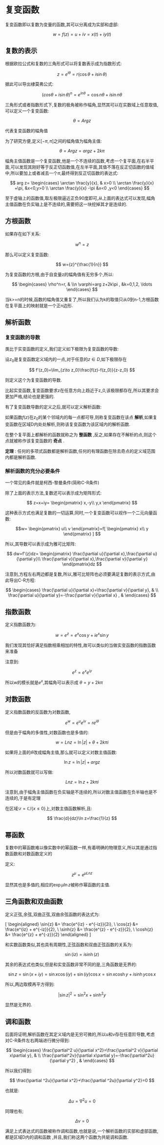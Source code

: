 # 复变函数

复变函数即以复数为变量的函数,其可以分离成为实部和虚部:

$$
w=f(z)=u+iv=x(t)+iy(t)
$$

## 复数的表示

根据欧拉公式和复数的三角形式可以将复数表示成为指数形式:

$$
z=e^{i\theta}=r(\cos \theta+i\sin\theta)
$$

据此可以导出棣莫弗公式:

$$
(cos\theta+i \sin \theta)^n=e^{in\theta}=\cos n \theta +i\sin n \theta
$$

三角形式或者指数形式下,复数的极角被称作幅角,显然其可以在实数域上任意取值,可以定义一个复变函数:

$$
\theta=Arg z
$$

代表复变函数的幅角值

为了研究方便,定义$[-\pi,\pi]$之间的幅角值为幅角主值:

$$
\theta=Arg z=arg z+2k\pi
$$

幅角主值函数是一个复变函数,他是一个不连续的函数,考虑一个复平面,在右半平面,可以发现其刚好等于反正切函数值,在左半平面,其值不落在反正切函数的值域中,所以要加上或者减去一个$\pi$,最终得到反正切函数的表达式:

$$
arg z=
\begin{cases} \arctan \frac{y}{x}, & x>0  \\ \arctan \frac{y}{x} +\pi, &x<0,y>0  \\
\arctan \frac{y}{x} -\pi &x<0 ,y<0
\end{cases}
$$

至于虚轴上的函数值,取左极限逼近正负90度即可,从上面的表达式可以发现,幅角主值函数在负实轴上是不连续的,需要把这一块挖掉其才是连续的.

## 方根函数

如果存在如下关系:

$$
w^n=z
$$

那么可以定义复变函数:

$$
w={z}^{\frac{1}{n}}
$$

为复变函数的方根,由于自变量z的幅角值有无穷多个,所以:

$$
\begin{cases} \rho^n=r, &  \\n \varphi=arg z+2k\pi , &k=0,1,2, \ldots   \end{cases}
$$

当k>=n的时候,函数的幅角值又重复了,所以我们认为k的取值只从0到n-1,方根函数在复平面上的映射就是一个正n边形.

## 解析函数

### 复变函数的导数

类比于实变函数的定义,我们定义如下极限为复变函数的导数:

设$z_0$是复变函数定义域内的一点,对于任意的$z\in D$,如下极限存在

$$
f'(z_0)=\lim_{z\to z_0}\frac{f(z)-f(z_0)}{z-z_0}
$$

则定义这个为复变函数的导数.

比起实变函数,复变函数要求z在任意方向上趋近于z_0,该极限都存在,所以其要求会更加严格,结论也是更强的.

有了复变函数导数的定义之后,就可以定义解析函数:

如果函数$f(z)$在$z_0$的某个邻域内的每一点都可导,则称复变函数在该点 **解析**,如果复变函数在区域D内处处解析,则称该复变函数为该区域内的解析函数.

在整个复平面上都解析的函数就称之为 **整函数** ,反之,如果存在不解析的点,则这个点就被称作该复变函数的 **奇点** .

**定理** : 任何的多项式函数都是解析函数,任何的有理函数在除去奇点的定义域范围内都是解析函数.

### 解析函数的充分必要条件

一个常见的条件就是柯西-黎曼条件(简称C-R条件)

除了上面的表示方法,复数还可以表示成为矩阵形式:

$$
z=x+iy=
\begin{pmatrix}
    x,-y\\
    y,x
\end{pmatrix}
$$

这种表示方式也满足复数的一切运算,同时,一个复变函数可以视作一个二元向量函数:

$$w=
\begin{pmatrix}
    u\\
    v
\end{pmatrix}=f[
\begin{pmatrix}
    x\\
    y
\end{pmatrix}
]
$$

所以,其导数可以表示成为雅可比矩阵:

$$
dw=f'(z)dz=
\begin{pmatrix}
    \frac{\partial u}{\partial x},\frac{\partial u}{\partial y}\\
    \frac{\partial v}{\partial x},\frac{\partial v}{\partial y}
\end{pmatrix}dz
$$

注意到,方程左右两边都是复数,所以,雅可比矩阵也必须要满足复数的表示方式,由此导出C-R方程:

$$
\begin{cases} \frac{\partial u}{\partial x}=\frac{\partial v}{\partial y}, &  \\
\frac{\partial u}{\partial y}=-\frac{\partial v}{\partial x} , &  \end{cases}
$$

## 指数函数

定义指数函数为:

$$
w=e^z=e^x\cos y+ie^x \sin y
$$

我们发现其恰好满足指数相乘相加的特性,故可以类似的当做实变函数的指数函数来准备

注意到:

$$
e^z=e^xe^{iy}
$$

所以w的模长就是$e^x$,其幅角可以表示成 $\theta=y+2k\pi$
## 对数函数

定义指数函数的反函数为对数函数,

$$
e^w=e^u e^{iv}=re^{i\theta}
$$

但是由于幅角的多值性,对数函数也是多值的:

$$
w=Ln z=\ln|z|+\theta+2k\pi i
$$

如果将上面的$\theta$改成幅角主值,那么就可以定义对数主值函数:

$$
\ln z=\ln |z|+arg z
$$

所以对数函数就可以写做:

$$
Ln z=\ln z+2k\pi i
$$

注意到,由于幅角主值函数在负实轴是不连续的,所以对数主值函数在负半轴也是不连续的,于是有定理

在区域$\mathcal{D}=\mathbb{C}/\{x\le 0\}$上,对数主值函数解析,且:

$$
\frac{d}{dz}\ln z=\frac{1}{z}
$$

## 幂函数
复数中的幂函数难以像实数中的幂函数一样,有着明确的物理意义,所以其是通过指数函数和对数函数定义的

定义:

$$
z^\mu=e^{\mu Ln z}
$$

显然其也是多值的,相应的$\exp{\mu\ln z}$被称作幂函数的主值.

## 三角函数和双曲函数
定义正弦,余弦,双曲正弦,双曲余弦函数的表达式为:

\[
\begin{aligned}
    \sin{z} &= \frac{e^{iz} - e^{-iz}}{2i}, \\
    \cos{z} &= \frac{e^{iz} + e^{-iz}}{2}, \\
    \sinh{z} &= \frac{e^{z} - e^{-z}}{2}, \\
    \cosh{z} &= \frac{e^{z} + e^{-z}}{2}
\end{aligned}
\]

和实数函数类似,其也具有周期性,正弦函数和双曲正弦函数的关系为:

$$
\sin(iz)=i \sinh(z)
$$

其余的表达式也类似,但是和实变函数非常不同的是,三角函数是无界的:

$$
\sin z=\sin(x+iy)=\sin x \cos(iy)+\sin(iy)\cos x=\sin x \cosh y+i\sinh y\cos x 
$$

所以,两边取模再平方得到:

$$
|\sin z|^2=\sin^2x+\sinh^2y
$$

显然是无界的.

## 调和函数

后面将证明,解析函数在其定义域内是无穷可微的,所以u和v存在任意阶导数,考虑对C-R条件左右两端进行微分得到:

$$
\begin{cases} \frac{\partial^2 u}{\partial x^2}=\frac{\partial^2 v}{\partial x\partial y}, &  
\\ \frac{\partial^2v}{\partial x\partial y}=-\frac{\partial^2u}{\partial y^2} , &  \end{cases}
$$

所以我们得到:

$$
\frac{\partial ^2u}{\partial x^2}+\frac{\partial ^2u}{\partial y^2}=0
$$

也就是:

$$
\Delta u=\nabla^2 u=0
$$

同理也有;

$$
\Delta v=0
$$

满足上式表达式的函数被称作调和函数,也就是说,一个解析函数的实部和虚部函数,都是区域D内的调和函数
,并且,我们称这两个函数为共轭调和函数.